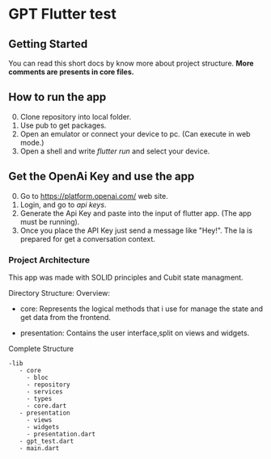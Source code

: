 # GPT Flutter test


## Getting Started

You can read this short docs by know more about project structure.
__More comments are presents in core files.__

## How to run the app

 0. Clone repository into local folder.
 1. Use pub to get packages.
 2. Open an emulator or connect your device to pc. (Can execute in web mode.)
 2. Open a shell and write *flutter run* and select your device.
## Get the OpenAi Key and use the app
 0. Go to https://platform.openai.com/ web site.
 1. Login, and go to *api keys*. 
 2.  Generate the Api Key and paste into the input of flutter app.  (The app must be running).
3. Once you place the API Key just send a message like "Hey!". The Ia is prepared for get a conversation context.

### Project Architecture

This app was made with SOLID principles and Cubit state managment.  

Directory Structure:
Overview:

 - core: Represents the logical methods that i use for manage the state and get data from the frontend.

 - presentation: Contains the user interface,split on views and widgets.

 Complete Structure
    
    -lib
       - core
         - bloc
         - repository
         - services 
         - types
         - core.dart 
       - presentation
         - views
         - widgets
         - presentation.dart
       - gpt_test.dart
       - main.dart


